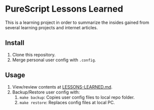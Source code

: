 # PureScript Lessons Learned

This is a learning project in order to summarize the insides gained from several learning projects and internet articles.

## Install

1. Clone this repository.
1. Merge personal user config with `.config`.

## Usage

1. View/review contents at [LESSONS-LEARNED.md](./LESSONS-LEARNED.md).
1. Backup/Restore user config with:
   1. `make backup`: Copies user config files to local repo folder.
   1. `make restore`: Replaces config files at local PC.
